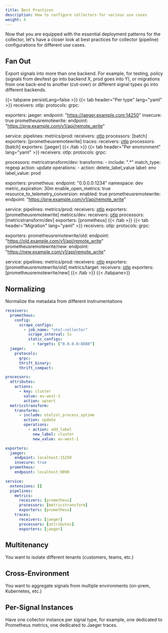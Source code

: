 ```yaml
---
title: Best Practices
description: How to configure collectors for various use cases
weight: 4
---
```


Now that you are equipped with the essential deployment patterns for the
collector, let's have a closer look at best practices for collector (pipeline)
configurations for different use cases.

## Fan Out

Export signals into more than one backend. For example, for testing, policy
(signals from dev/test go into backend X, prod goes into Y), or migrations from
one back-end to another (cut-over) or different signal types go into different
backends.

<!-- prettier-ignore-start -->
{{< tabpane persistLang=false >}}
{{< tab header="Per type" lang="yaml" >}}
receivers:
  otlp:
    protocols:
      grpc:

exporters:
  jaeger:
    endpoint: "https://jaeger.example.com:14250"
    insecure: true
  prometheusremotewrite:
    endpoint: "https://prw.example.com/v1/api/remote_write"

service:
  pipelines:
    metrics/prod:
      receivers: [otlp]
      processors: [batch]
      exporters: [prometheusremotewrite]
    traces:
      receivers: [otlp]
      processors: [batch]
      exporters: [jaeger]
{{< /tab >}}
{{< tab header="Per environment" lang="yaml" >}}
receivers:
  otlp:
    protocols:
      grpc:

processors:
  metricstransform/dev:
    transforms:
    - include: ".*"
      match_type: regexp
      action: update
      operations:
      - action: delete_label_value
        label: env
        label_value: prod

exporters:
  prometheus:
    endpoint: "0.0.0.0:1234"
    namespace: dev
    metric_expiration: 30m
    enable_open_metrics: true
    resource_to_telemetry_conversion:
      enabled: true
  prometheusremotewrite:
    endpoint: "https://prw.example.com/v1/api/remote_write"

service:
  pipelines:
    metrics/prod:
      receivers: [otlp]
      exporters: [prometheusremotewrite]
    metrics/dev:
      receivers: [otlp]
      processors: [metricstransform/dev]
      exporters: [prometheus]
{{< /tab >}}
{{< tab header="Migration" lang="yaml" >}}
receivers:
  otlp:
    protocols:
      grpc:

exporters:
  prometheusremotewrite/old:
    endpoint: "https://old.example.com/v1/api/remote_write"
  prometheusremotewrite/new:
    endpoint: "https://new.example.com/v1/api/remote_write"

service:
  pipelines:
    metrics/prod:
      receivers: [otlp]
      exporters: [prometheusremotewrite/old]
    metrics/target:
      receivers: [otlp]
      exporters: [prometheusremotewrite/new]
{{< /tab >}}
{{< /tabpane>}}
<!-- prettier-ignore-end -->

## Normalizing

Normalize the metadata from different instrumentations

```yaml
receivers:
  prometheus:
    config:
      scrape_configs:
        - job_name: "otel-collector"
          scrape_interval: 5s
          static_configs:
            - targets: ["0.0.0.0:8888"]
  jaeger:
    protocols:
      grpc:
      thrift_binary:
      thrift_compact:

processors:
  attributes:
    actions:
      - key: cluster
        value: eu-west-1
        action: upsert
  metricstransform:
    transforms:
      - include: otelcol_process_uptime
        action: update
        operations:
          - action: add_label
            new_label: cluster
            new_value: eu-west-1

exporters:
  jaeger:
    endpoint: localhost:15250
    insecure: true
  prometheus:
    endpoint: localhost:9090

service:
  extensions: []
  pipelines:
    metrics:
      receivers: [prometheus]
      processors: [metricstransform]
      exporters: [prometheus]
    traces:
      receivers: [jaeger]
      processors: [attributes]
      exporters: [jaeger]
```

## Multitenancy

You want to isolate different tenants (customers, teams, etc.)

## Cross-Environment

You want to aggregate signals from multiple environments (on-prem, Kubernetes,
etc.)

## Per-Signal Instances

Have one collector instance per signal type, for example, one dedicated to
Prometheus metrics, one dedicated to Jaeger traces.

[instrumentation]: /docs/instrumentation/
[otlp]: /docs/reference/specification/protocol/
[collector]: /docs/collector/
[instrument-java-metrics]: /docs/instrumentation/java/manual/#metrics
[otlp-exporter]: /docs/reference/specification/protocol/exporter/
[java-otlp-example]:
  https://github.com/open-telemetry/opentelemetry-java-docs/tree/main/otlp
[py-otlp-example]:
  https://opentelemetry-python.readthedocs.io/en/stable/examples/metrics/instruments/README.html
[lb-exporter]:
  https://github.com/open-telemetry/opentelemetry-collector-contrib/tree/main/exporter/loadbalancingexporter
[spanmetrics-processor]:
  https://github.com/open-telemetry/opentelemetry-collector-contrib/tree/main/processor/spanmetricsprocessor
[gh-patterns]:
  https://github.com/jpkrohling/opentelemetry-collector-deployment-patterns/
[y-patterns]: https://www.youtube.com/watch?v=WhRrwSHDBFs
